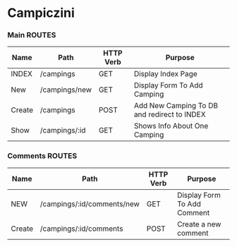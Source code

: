 # Campiczini

### Main ROUTES
Name | Path | HTTP Verb | Purpose
------------ | ------------- | ------------- | -------------
INDEX | /campings | GET |  Display Index Page
New | /campings/new | GET | Display Form To Add Camping
Create | /campings | POST | Add New Camping To DB and redirect to INDEX
Show | /campings/:id | GET |  Shows Info About One Camping

### Comments ROUTES
Name | Path | HTTP Verb | Purpose
------------ | ------------- | ------------- | -------------
NEW | /campings/:id/comments/new | GET |  Display Form To Add Comment
Create | /campings/:id/comments | POST | Create a new comment

